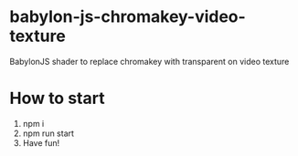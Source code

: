# babylon-js-chromakey-video-texture
BabylonJS shader to replace chromakey with transparent on video texture

# How to start
1. npm i
2. npm run start
3. Have fun!
